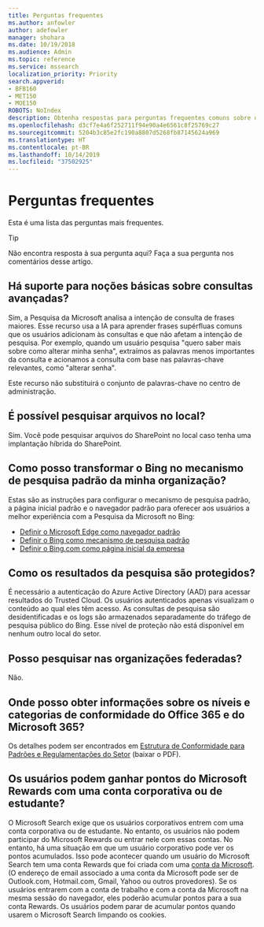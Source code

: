 ```yaml
---
title: Perguntas frequentes
ms.author: anfowler
author: adefowler
manager: shohara
ms.date: 10/19/2018
ms.audience: Admin
ms.topic: reference
ms.service: mssearch
localization_priority: Priority
search.appverid:
- BFB160
- MET150
- MOE150
ROBOTS: NoIndex
description: Obtenha respostas para perguntas frequentes comuns sobre o Enterprise Search e a Pesquisa da Microsoft
ms.openlocfilehash: d3cf7e4a6f252711f94e90a4e6561c8f25769c27
ms.sourcegitcommit: 5204b3c85e2fc190a8807d5268fb87145624a969
ms.translationtype: HT
ms.contentlocale: pt-BR
ms.lasthandoff: 10/14/2019
ms.locfileid: "37502925"
---
```

# <a name="frequently-asked-questions"></a>Perguntas frequentes

Esta é uma lista das perguntas mais frequentes.

> [!TIP]
> Não encontra resposta à sua pergunta aqui? Faça a sua pergunta nos comentários desse artigo.

## <a name="is-advanced-query-understanding-supported"></a>Há suporte para noções básicas sobre consultas avançadas?

Sim, a Pesquisa da Microsoft analisa a intenção de consulta de frases maiores. Esse recurso usa a IA para aprender frases supérfluas comuns que os usuários adicionam às consultas e que não afetam a intenção de pesquisa. Por exemplo, quando um usuário pesquisa "quero saber mais sobre como alterar minha senha", extraímos as palavras menos importantes da consulta e acionamos a consulta com base nas palavras-chave relevantes, como "alterar senha".
  
Este recurso não substituirá o conjunto de palavras-chave no centro de administração.
  
## <a name="can-you-search-for-files-on-premises"></a>É possível pesquisar arquivos no local?

Sim. Você pode pesquisar arquivos do SharePoint no local caso tenha uma implantação híbrida do SharePoint.
  
## <a name="how-do-i-make-bing-the-default-search-engine-for-people-in-my-org"></a>Como posso transformar o Bing no mecanismo de pesquisa padrão da minha organização?

Estas são as instruções para configurar o mecanismo de pesquisa padrão, a página inicial padrão e o navegador padrão para oferecer aos usuários a melhor experiência com a Pesquisa da Microsoft no Bing:

- [Definir o Microsoft Edge como navegador padrão](set-default-browser.md)
- [Definir o Bing como mecanismo de pesquisa padrão](set-default-search-engine.md)
- [Definir o Bing.com como página inicial da empresa](set-default-homepage.md)

  
## <a name="how-are-my-search-results-protected"></a>Como os resultados da pesquisa são protegidos?

É necessário a autenticação do Azure Active Directory (AAD) para acessar resultados do Trusted Cloud. Os usuários autenticados apenas visualizam o conteúdo ao qual eles têm acesso. As consultas de pesquisa são desidentificadas e os logs são armazenados separadamente do tráfego de pesquisa público do Bing. Esse nível de proteção não está disponível em nenhum outro local do setor.

## <a name="can-i-search-across-federated-organizations"></a>Posso pesquisar nas organizações federadas?

Não.

## <a name="where-can-i-get-info-about-office-365-and-microsoft-365-compliance-tiers-and-categories"></a>Onde posso obter informações sobre os níveis e categorias de conformidade do Office 365 e do Microsoft 365?

Os detalhes podem ser encontrados em [Estrutura de Conformidade para Padrões e Regulamentações do Setor](https://download.microsoft.com/download/B/2/7/B27B3EF3-8849-4C18-8BA4-5AD755728620/Compliance%20Framework_customer%20guidance.pdf) (baixar o PDF).

## <a name="can-users-earn-microsoft-rewards-points-with-their-work-or-school-account"></a>Os usuários podem ganhar pontos do Microsoft Rewards com uma conta corporativa ou de estudante?

O Microsoft Search exige que os usuários corporativos entrem com uma conta corporativa ou de estudante. No entanto, os usuários não podem participar do Microsoft Rewards ou entrar nele com essas contas. No entanto, há uma situação em que um usuário corporativo pode ver os pontos acumulados. Isso pode acontecer quando um usuário do Microsoft Search tem uma conta Rewards que foi criada com uma <a href="https://www.microsoft.com/en-us/welcome?rtc=1">conta da Microsoft</a>. (O endereço de email associado a uma conta da Microsoft pode ser de Outlook.com, Hotmail.com, Gmail, Yahoo ou outros provedores). Se os usuários entrarem com a conta de trabalho e com a conta da Microsoft na mesma sessão do navegador, eles poderão acumular pontos para a sua conta Rewards. Os usuários podem parar de acumular pontos quando usarem o Microsoft Search limpando os cookies. 

